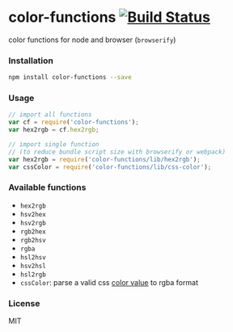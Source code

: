 # color-functions [![Build Status](https://travis-ci.org/pqx/color-functions.svg)](https://travis-ci.org/pqx/color-functions)

color functions for node and browser (`browserify`)

### Installation
``` sh
npm install color-functions --save
```
### Usage
``` javascript
// import all functions
var cf = require('color-functions');
var hex2rgb = cf.hex2rgb;

// import single function
// (to reduce bundle script size with browserify or webpack)
var hex2rgb = require('color-functions/lib/hex2rgb');
var cssColor = require('color-functions/lib/css-color');
```
### Available functions
+ `hex2rgb`
+ `hsv2hex`
+ `hsv2rgb`
+ `rgb2hex`
+ `rgb2hsv`
+ `rgba`
+ `hsl2hsv`
+ `hsv2hsl`
+ `hsl2rgb`
+ `cssColor`: parse a valid css [color value](https://developer.mozilla.org/en/docs/Web/CSS/color_value) to rgba format

### License
MIT
